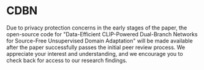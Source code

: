 # CDBN
Due to privacy protection concerns in the early stages of the paper, the open-source code for "Data-Efficient CLIP-Powered Dual-Branch Networks for Source-Free Unsupervised Domain Adaptation" will be made available after the paper successfully passes the initial peer review process. We appreciate your interest and understanding, and we encourage you to check back for access to our research findings.
